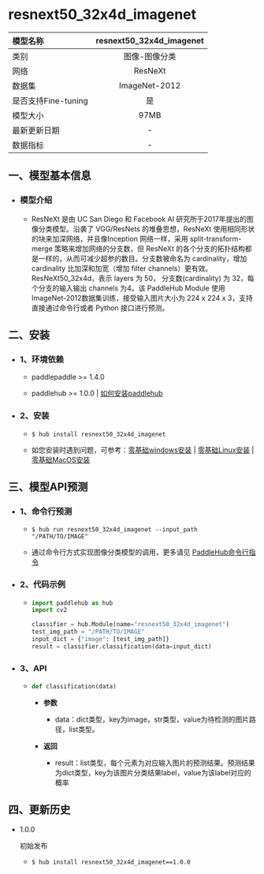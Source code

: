 # resnext50_32x4d_imagenet

|模型名称|resnext50_32x4d_imagenet|
| :--- | :---: |
|类别|图像-图像分类|
|网络|ResNeXt|
|数据集|ImageNet-2012|
|是否支持Fine-tuning|是|
|模型大小|97MB|
|最新更新日期|-|
|数据指标|-|


## 一、模型基本信息



- ### 模型介绍

  - ResNeXt 是由 UC San Diego 和 Facebook AI 研究所于2017年提出的图像分类模型。沿袭了 VGG/ResNets 的堆叠思想，ResNeXt 使用相同形状的块来加深网络，并且像Inception 网络一样，采用 split-transform-merge 策略来增加网络的分支数，但 ResNeXt 的各个分支的拓扑结构都是一样的，从而可减少超参的数目。分支数被命名为 cardinality，增加 cardinality 比加深和加宽（增加 filter channels）更有效。ResNeXt50_32x4d，表示 layers 为 50， 分支数(cardinality) 为 32，每个分支的输入输出 channels 为4。该 PaddleHub Module 使用 ImageNet-2012数据集训练，接受输入图片大小为 224 x 224 x 3，支持直接通过命令行或者 Python 接口进行预测。

## 二、安装

- ### 1、环境依赖  

  - paddlepaddle >= 1.4.0  

  - paddlehub >= 1.0.0  | [如何安装paddlehub](../../../../docs/docs_ch/get_start/installation.rst)


- ### 2、安装

  - ```shell
    $ hub install resnext50_32x4d_imagenet
    ```
  - 如您安装时遇到问题，可参考：[零基础windows安装](../../../../docs/docs_ch/get_start/windows_quickstart.md)
 | [零基础Linux安装](../../../../docs/docs_ch/get_start/linux_quickstart.md) | [零基础MacOS安装](../../../../docs/docs_ch/get_start/mac_quickstart.md)

## 三、模型API预测

- ### 1、命令行预测

  - ```shell
    $ hub run resnext50_32x4d_imagenet --input_path "/PATH/TO/IMAGE"
    ```
  - 通过命令行方式实现图像分类模型的调用，更多请见 [PaddleHub命令行指令](../../../../docs/docs_ch/tutorial/cmd_usage.rst)

- ### 2、代码示例

  - ```python
    import paddlehub as hub
    import cv2

    classifier = hub.Module(name="resnext50_32x4d_imagenet")
    test_img_path = "/PATH/TO/IMAGE"
    input_dict = {"image": [test_img_path]}
    result = classifier.classification(data=input_dict)
    ```

- ### 3、API

  - ```python
    def classification(data)
    ```

    - **参数**
      - data：dict类型，key为image，str类型，value为待检测的图片路径，list类型。

    - **返回**
      - result：list类型，每个元素为对应输入图片的预测结果。预测结果为dict类型，key为该图片分类结果label，value为该label对应的概率





## 四、更新历史

* 1.0.0

  初始发布

  - ```shell
    $ hub install resnext50_32x4d_imagenet==1.0.0
    ```
